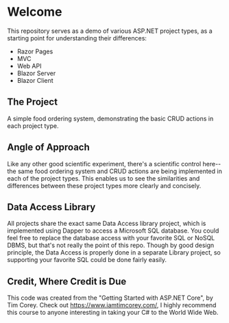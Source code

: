 # Welcome
This repository serves as a demo of various ASP.NET project types, as a starting point for understanding their differences:
- Razor Pages
- MVC
- Web API
- Blazor Server
- Blazor Client

## The Project
A simple food ordering system, demonstrating the basic CRUD actions in each project type.

## Angle of Approach
Like any other good scientific experiment, there's a scientific control here-- the same food ordering system and CRUD actions are being implemented in each of the project types. This enables us to see the similarities and differences between these project types more clearly and concisely. 

## Data Access Library
All projects share the exact same Data Access library project, which is implemented using Dapper to access a Microsoft SQL database. You could feel free to replace the database access with your favorite SQL or NoSQL DBMS, but that's not really the point of this repo. Though by good design principle, the Data Access is properly done in a separate Library project, so supporting your favorite SQL could be done fairly easily.

## Credit, Where Credit is Due
This code was created from the "Getting Started with ASP.NET Core", by Tim Corey. Check out https://www.iamtimcorey.com/, I highly recommend this course to anyone interesting in taking your C# to the World Wide Web.
